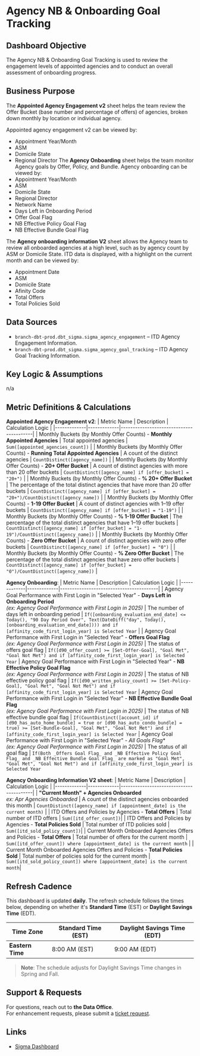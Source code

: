 
# Agency NB & Onboarding Goal Tracking

## Dashboard Objective  
The Agency NB & Onboarding Goal Tracking is used to review the engagement levels of appointed agencies and to conduct an overall assessment of onboarding progress.

## Business Purpose  

The **Appointed Agency Engagement v2** sheet helps the team review the Offer Bucket (base number and percentage of offers) of agencies, broken down monthly by location or individual agency.

Appointed agency engagement v2 can be viewed by:
- Appointment Year/Month
- ASM
- Domicile State
- Regional Director
 The **Agency Onboarding** sheet helps the team monitor Agency goals by Offer, Policy, and Bundle.
Agency onboarding can be viewed by:
- Appointment Year/Month
- ASM
- Domicile State
- Regional Director
- Network Name
- Days Left in Onboarding Period
- Offer Goal Flag
- NB Effective Policy Goal Flag
- NB Effective Bundle Goal Flag

The **Agency onboarding information V2** sheet allows the Agency team to review all onboarded agencies at a high level, such as by agency count by ASM or Domicile State.  ITD data is displayed, with a highlight on the current month and can be viewed by:
- Appointment Date
- ASM
- Domicile State
- Afinity Code
- Total Offers
- Total Policies Sold

## Data Sources 
- `branch-dbt-prod.dbt_sigma.sigma_agency_engagement` – ITD Agency Engagement Information.
- `branch-dbt-prod.dbt_sigma.sigma_agency_goal_tracking` – ITD Agency Goal Tracking Information.

## Key Logic & Assumptions  
n/a

## Metric Definitions & Calculations  
**Appointed Agency Engagement v2**:
| Metric Name  | Description  | Calculation Logic |
|-------------|-------------|-----------------------------------------|
| Monthly Buckets (by Monthly Offer Counts) - **Monthly Appointed Agencies** | Total appointed agencies | `Sum([appointed_agencies_count])` |
| Monthly Buckets (by Monthly Offer Counts) - **Running Total Appointed Agencies** | A count of the distinct agencies | `CountDistinct([agency_name])` |
| Monthly Buckets (by Monthly Offer Counts) - **20+ Offer Bucket** | A count of distinct agencies with more than 20 offer buckets | `CountDistinct([agency_name] if [offer_bucket] = "20+")` |
| Monthly Buckets (by Monthly Offer Counts) - **% 20+ Offer Bucket** | The percentage of the total distinct agencies that have more than 20 offer buckets | `CountDistinct([agency_name] if [offer_bucket] = "20+")/CountDistinct([agency_name])` |
| Monthly Buckets (by Monthly Offer Counts) - **1-19 Offer Bucket** | A count of distinct agencies with 1–19 offer buckets | `CountDistinct([agency_name] if [offer_bucket] = "1-19")` |
| Monthly Buckets (by Monthly Offer Counts) - **% 1-19 Offer Bucket** | The percentage of the total distinct agencies that have 1–19 offer buckets | `CountDistinct([agency_name] if [offer_bucket] = "1-19")/CountDistinct([agency_name])` |
| Monthly Buckets (by Monthly Offer Counts) - **Zero Offer Bucket** | A count of distinct agencies with zero offer buckets | `CountDistinct([agency_name] if [offer_bucket] = "0")` |
| Monthly Buckets (by Monthly Offer Counts) - **% Zero Offer Bucket** | The percentage of the total distinct agencies that have zero offer buckets | `CountDistinct([agency_name] if [offer_bucket] = "0")/CountDistinct([agency_name])` |

**Agency Onboarding**:
| Metric Name  | Description  | Calculation Logic |
|-------------|-------------|-----------------------------------------|
| Agency Goal Performance with First Login in "Selected Year" - **Days Left in Onboarding Period** </br> _(ex:  Agency Goal Performance with First Login in 2025)_ | The number of days left in onboarding period | `If([onboarding_evaluation_end_date] <= Today(), "90 Day Period Over", Text(DateDiff("day", Today(), [onboarding_evaluation_end_date]))) and if [affinity_code_first_login_year] is Selected Year` |
| Agency Goal Performance with First Login in "Selected Year" - **Offers Goal Flag** </br> _(ex:  Agency Goal Performance with First Login in 2025)_ | The status of offers goal flag | `If([d90_offer_count] >= [Set-Offer-Goal], "Goal Met", "Goal Not Met") and if [affinity_code_first_login_year] is Selected Year`
| Agency Goal Performance with First Login in "Selected Year" - **NB Effective Policy Goal Flag** </br> _(ex:  Agency Goal Performance with First Login in 2025)_ | The status of NB effective policy goal flag | `If([d90_written_policy_count] >= [Set-Policy-Goal], "Goal Met", "Goal Not Met") and if [affinity_code_first_login_year] is Selected Year`
| Agency Goal Performance with First Login in "Selected Year" - **NB Effective Bundle Goal Flag** </br> _(ex:  Agency Goal Performance with First Login in 2025)_ | The status of NB effective bundle goal flag | `If(CountDistinct([account_id] if [d90_has_auto_home_bundle] = true or [d90_has_auto_condo_bundle] = true) >= [Set-Bundle-Goal], "Goal Met", "Goal Not Met") and if [affinity_code_first_login_year] is Selected Year`
| Agency Goal Performance with First Login in "Selected Year" - *All Goals Flag** </br> _(ex:  Agency Goal Performance with First Login in 2025)_ | The status of all goal flag | `If(Both _Offers Goal Flag_ and _NB Effective Policy Goal Flag_ and _NB Effective Bundle Goal Flag_ are marked as "Goal Met", "Goal Met", "Goal Not Met") and if [affinity_code_first_login_year] is Selected Year`

**Agency Onboarding Information V2 sheet**:
| Metric Name  | Description  | Calculation Logic |
|-------------|-------------|-----------------------------------------|
| **"Current Month" + Agencies Onboarded** </br> _ex: Apr Agencies Onboarded_ | A count of the distinct agencies onboarded this month | `CountDistinct([agency_name] if [appointment_date] is the current month)` |
 | ITD Offers and Policies by Agencies - **Total Offers** | Total number of ITD offers | `Sum([itd_offer_count])`| 
 | ITD Offers and Policies by Agencies - **Total Policies Sold** | Total number of ITD policies sold | `Sum([itd_sold_policy_count])`|
 | Current Month Onboarded Agencies Offers and Policies - **Total Offers** | Total number of offers for the current month | `Sum([itd_offer_count]) where [appointment_date] is the current month` |
 | Current Month Onboarded Agencies Offers and Policies - **Total Policies Sold** | Total number of policies sold for the current month | `Sum([itd_sold_policy_count]) where [appointment_date] is the current month`|

## Refresh Cadence  
This dashboard is updated **daily**. The refresh schedule follows the times below, depending on whether it's **Standard Time** (EST) or **Daylight Savings Time** (EDT).

| Time Zone        | Standard Time (EST) | Daylight Savings Time (EDT) |
|------------------|---------------------|-----------------------------|
| **Eastern Time** | 8:00 AM (EST)       | 9:00 AM (EDT)               |

> **Note**: The schedule adjusts for Daylight Savings Time changes in Spring and Fall.

## Support & Requests  
For questions, reach out to **the Data Office**.  
For enhancement requests, please submit a [ticket request](<https://github.com/gobranch/dataoffice/issues/new/choose>).

## Links  
- [Sigma Dashboard](https://app.sigmacomputing.com/branch/workbook/Agency-NB-and-Onboarding-Goal-Tracking-1v4s63tOPVh09oZ3GKSsyK)
